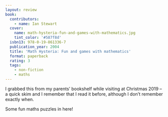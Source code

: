 ```yaml
---
layout: review
book:
  contributors:
    - name: Ian Stewart
  cover:
    name: math-hysteria-fun-and-games-with-mathematics.jpg
    tint_color: '#587f8d'
  isbn13: 978-0-19-861336-7
  publication_year: 2004
  title: 'Math Hysteria: Fun and games with mathematics'
  format: paperback
  rating: 3
  tags:
    - non-fiction
    - maths
---
```


I grabbed this from my parents’ bookshelf while visiting at Christmas 2019 – a quick skim and I remember that I read it before, although I don’t remember exactly when.

Some fun maths puzzles in here!
